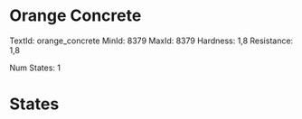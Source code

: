 # Orange Concrete
TextId: orange_concrete
MinId: 8379
MaxId: 8379
Hardness: 1,8
Resistance: 1,8

Num States: 1
# States
```

```